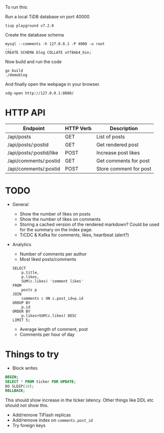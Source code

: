 To run this:

Run a local TiDB database on port 40000

```
tiup playground v7.2.0
```

Create the database schema

```
mysql --comments -h 127.0.0.1 -P 4000 -u root
...
CREATE SCHEMA blog COLLATE utf8mb4_bin;
```

Now build and run the code

```
go build
./demoblog
```

And finally open the webpage in your browser.
```
xdg-open http://127.0.0.1:8080/
```

# HTTP API

| Endpoint | HTTP Verb | Description |
|----------|-----------|-------------|
| /api/posts | GET | List of posts |
| /api/posts/:postid | GET | Get rendered post |
| /api/posts/:postid/like | POST | Increase post likes |
| /api/comments/:postid | GET | Get comments for post |
| /api/comments/:postid | POST | Store comment for post |

# TODO

- General
    - Show the number of likes on posts
    - Show the number of likes on comments
    - Storing a cached version of the rendered markdown? Could be used for the summary on the index page.
    - TiCDC & Kafka for comments, likes, heartbeat (alert?)
- Analytics
    - Number of comments per author
    - Most liked posts/comments

    ```
    SELECT
        p.title,
        p.likes,
        SUM(c.likes) 'comment likes'
    FROM
        posts p
    JOIN
        comments c ON c.post_id=p.id
    GROUP BY
        p.id
    ORDER BY
        p.likes+SUM(c.likes) DESC
    LIMIT 5;
    ```
    - Average length of comment, post
    - Comments per hour of day


# Things to try

- Block writes

```sql
BEGIN;
SELECT * FROM ticker FOR UPDATE;
DO SLEEP(10);
ROLLBACK;
```

This should show increase in the ticker latency. Other things like DDL etc should not show this.

- Add/remove TiFlash replicas
- Add/remove index on `comments.post_id`
- Try foreign keys
